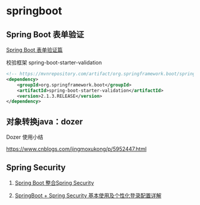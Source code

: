 # springboot

## Spring Boot 表单验证

[Spring Boot 表单验证篇](https://www.bysocket.com/?p=1942)


校验框架 spring-boot-starter-validation
```xml
<!-- https://mvnrepository.com/artifact/org.springframework.boot/spring-boot-starter-validation -->
<dependency>
    <groupId>org.springframework.boot</groupId>
    <artifactId>spring-boot-starter-validation</artifactId>
    <version>2.1.3.RELEASE</version>
</dependency>
```

## 对象转换java：dozer

Dozer 使用小结

https://www.cnblogs.com/jingmoxukong/p/5952447.html


## Spring Security

1. [Spring Boot 整合Spring Security](https://netfilx.github.io/spring-boot/11.springboot-security/springboot-security)

2. [SpringBoot + Spring Security 基本使用及个性化登录配置详解](https://www.jb51.net/article/140429.htm)

